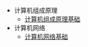 <!-- docs/_sidebar.md -->

- 计算机组成原理
  - [计算机组成原理基础](/embedded/computer_network/network.md)
- 计算机网络
  - [计算机网络基础](/embedded/computer_organization/organization.md)